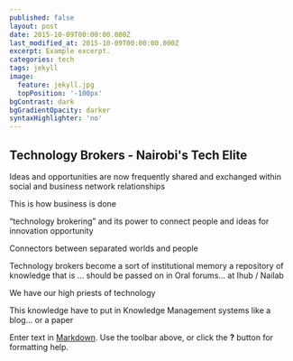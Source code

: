 ```yaml
---
published: false
layout: post
date: 2015-10-09T00:00:00.000Z
last_modified_at: 2015-10-09T00:00:00.000Z
excerpt: Example excerpt.
categories: tech
tags: jekyll
image:
  feature: jekyll.jpg
  topPosition: '-100px'
bgContrast: dark
bgGradientOpacity: darker
syntaxHighlighter: 'no'
---
```

## Technology Brokers - Nairobi's Tech Elite

Ideas and opportunities are now frequently shared and exchanged within social and business network relationships

This is how business is done

“technology brokering” and its power to connect people and ideas for innovation opportunity

Connectors between separated worlds and people

Technology brokers become a sort of institutional memory a repository of knowledge that is ... should be passed on in Oral forums... at Ihub / Nailab

We have our high priests of technology

This knowledge have to put in Knowledge Management systems like a blog... or a paper



Enter text in [Markdown](http://daringfireball.net/projects/markdown/). Use the toolbar above, or click the **?** button for formatting help.
